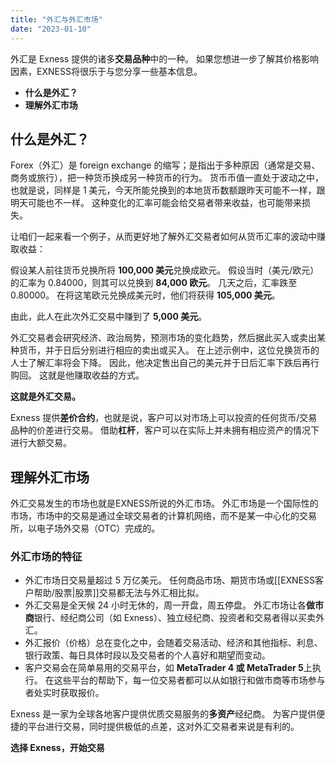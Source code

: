 ```yaml
---
title: "外汇与外汇市场"
date: "2023-01-10"
---
```


外汇是 Exness 提供的诸多**交易品种**中的一种。 如果您想进一步了解其价格影响因素，EXNESS将很乐于与您分享一些基本信息。

- **什么是外汇？**
- **理解外汇市场**

## 什么是外汇？

Forex（外汇）是 foreign exchange 的缩写；是指出于多种原因（通常是交易、商务或旅行），把一种货币换成另一种货币的行为。 货币币值一直处于波动之中，也就是说，同样是 1 美元，今天所能兑换到的本地货币数额跟昨天可能不一样，跟明天可能也不一样。 这种变化的汇率可能会给交易者带来收益，也可能带来损失。

让咱们一起来看一个例子，从而更好地了解外汇交易者如何从货币汇率的波动中赚取收益：

假设某人前往货币兑换所将 **100,000 美元**兑换成欧元。 假设当时（美元/欧元）的汇率为 0.84000，则其可以兑换到 **84,000 欧元**。 几天之后，汇率跌至 0.80000。 在将这笔欧元兑换成美元时，他们将获得 **105,000 美元**。

由此，此人在此次外汇交易中赚到了 **5,000 美元**。

外汇交易者会研究经济、政治局势，预测市场的变化趋势，然后据此买入或卖出某种货币，并于日后分别进行相应的卖出或买入。 在上述示例中，这位兑换货币的人士了解汇率将会下降。 因此，他决定售出自己的美元并于日后汇率下跌后再行购回。 这就是他赚取收益的方式。

**这就是外汇交易。**

Exness 提供**差价合约**，也就是说，客户可以对市场上可以投资的任何货币/交易品种的价差进行交易。 借助**杠杆**，客户可以在实际上并未拥有相应资产的情况下进行大额交易。

## 理解外汇市场

外汇交易发生的市场也就是EXNESS所说的外汇市场。 外汇市场是一个国际性的市场，市场中的交易是通过全球交易者的计算机网络，而不是某一中心化的交易所，以电子场外交易（OTC）完成的。

### 外汇市场的特征

- 外汇市场日交易量超过 5 万亿美元。 任何商品市场、期货市场或[[EXNESS客户帮助/股票|股票]]交易都无法与外汇相比拟。
- 外汇交易是全天候 24 小时无休的，周一开盘，周五停盘。 外汇市场让各**做市商**银行、经纪商公司（如 Exness）、独立经纪商、投资者和交易者得以买卖外汇。
- 外汇报价（价格）总在变化之中，会随着交易活动、经济和其他指标、利息、银行政策、每日具体时段以及交易者的个人喜好和期望而变动。
- 客户交易会在简单易用的交易平台，如 **MetaTrader 4 或 MetaTrader 5**上执行。 在这些平台的帮助下，每一位交易者都可以从如银行和做市商等市场参与者处实时获取报价。

Exness 是一家为全球各地客户提供优质交易服务的**多资产**经纪商。 为客户提供便捷的平台进行交易，同时提供极低的点差，这对外汇交易者来说是有利的。

**选择 Exness，开始交易**
